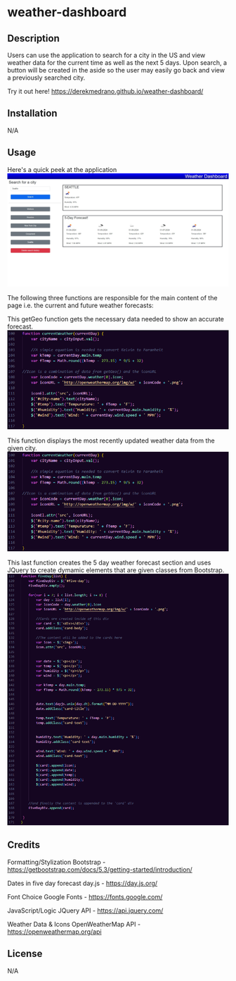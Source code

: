 # weather-dashboard

## Description
Users can use the application to search for a city in the US and view weather data for the current time
as well as the next 5 days. Upon search, a button will be created in the aside so the user may easily go back and view
a previously searched city.

Try it out here! https://derekmedrano.github.io/weather-dashboard/
## Installation
N/A

## Usage
Here's a quick peek at the application
![Screenshot of application](assets/images/dashboardscreenshot.jpeg)

The following three functions are responsible for the main content of the page i.e. the current and future weather forecasts:

This getGeo function gets the necessary data needed to show an accurate forecast.
![Screenshot of code function](assets/images/codesnip2.png)


This function displays the most recently updated weather data from the given city.
![Screenshot of a second code function](assets/images/codesnip2.png)

This last function creates the 5 day weather forecast section and uses JQuery to create dymamic elements that are given classes from Bootstrap.
![Screenshot of a third code function](assets/images/codesnip3.png)


## Credits

Formatting/Stylization
Bootstrap -
https://getbootstrap.com/docs/5.3/getting-started/introduction/


Dates in five day forecast
day.js - 
https://day.js.org/

Font Choice
Google Fonts -
https://fonts.google.com/


JavaScript/Logic
JQuery API - 
https://api.jquery.com/

Weather Data & Icons
OpenWeatherMap API -
https://openweathermap.org/api

## License
N/A